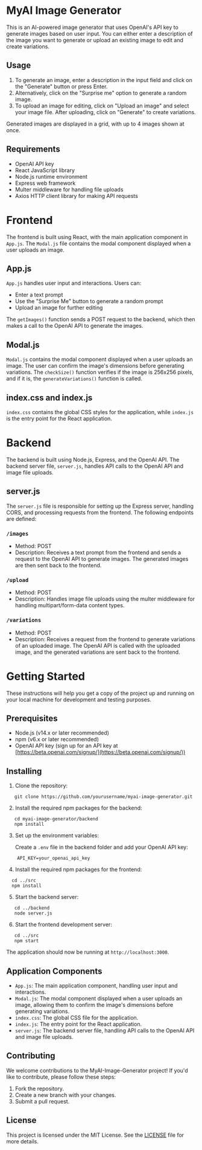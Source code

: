# MyAI Image Generator

This is an AI-powered image generator that uses OpenAI's API key to generate images based on user input. You can either enter a description of the image you want to generate or upload an existing image to edit and create variations.

## Usage

1. To generate an image, enter a description in the input field and click on the "Generate" button or press Enter.
2. Alternatively, click on the "Surprise me" option to generate a random image.
3. To upload an image for editing, click on "Upload an image" and select your image file. After uploading, click on "Generate" to create variations.

Generated images are displayed in a grid, with up to 4 images shown at once.

## Requirements

- OpenAI API key
- React JavaScript library
- Node.js runtime environment
- Express web framework
- Multer middleware for handling file uploads
- Axios HTTP client library for making API requests

# Frontend

The frontend is built using React, with the main application component in `App.js`. The `Modal.js` file contains the modal component displayed when a user uploads an image.

## App.js

`App.js` handles user input and interactions. Users can:

- Enter a text prompt
- Use the "Surprise Me" button to generate a random prompt
- Upload an image for further editing

The `getImages()` function sends a POST request to the backend, which then makes a call to the OpenAI API to generate the images.

## Modal.js

`Modal.js` contains the modal component displayed when a user uploads an image. The user can confirm the image's dimensions before generating variations. The `checkSize()` function verifies if the image is 256x256 pixels, and if it is, the `generateVariations()` function is called.

## index.css and index.js

`index.css` contains the global CSS styles for the application, while `index.js` is the entry point for the React application.

# Backend

The backend is built using Node.js, Express, and the OpenAI API. The backend server file, `server.js`, handles API calls to the OpenAI API and image file uploads.

## server.js

The `server.js` file is responsible for setting up the Express server, handling CORS, and processing requests from the frontend. The following endpoints are defined:

### `/images`

- Method: POST
- Description: Receives a text prompt from the frontend and sends a request to the OpenAI API to generate images. The generated images are then sent back to the frontend.

### `/upload`

- Method: POST
- Description: Handles image file uploads using the multer middleware for handling multipart/form-data content types.

### `/variations`

- Method: POST
- Description: Receives a request from the frontend to generate variations of an uploaded image. The OpenAI API is called with the uploaded image, and the generated variations are sent back to the frontend.

# Getting Started

These instructions will help you get a copy of the project up and running on your local machine for development and testing purposes.

## Prerequisites

- Node.js (v14.x or later recommended)
- npm (v6.x or later recommended)
- OpenAI API key (sign up for an API key at [https://beta.openai.com/signup/](https://beta.openai.com/signup/))

## Installing

1. Clone the repository:

```
   git clone https://github.com/yourusername/myai-image-generator.git
```
2. Install the required npm packages for the backend:

```
   cd myai-image-generator/backend
   npm install
```
3. Set up the environment variables:

   Create a `.env` file in the backend folder and add your OpenAI API key:
```
    API_KEY=your_openai_api_key
```
4. Install the required npm packages for the frontend:
 ```
   cd ../src
   npm install
```
5. Start the backend server:

```
   cd ../backend
   node server.js
```
6. Start the frontend development server:

```
   cd ../src
   npm start
```

The application should now be running at `http://localhost:3000`.


## Application Components

- `App.js`: The main application component, handling user input and interactions.
- `Modal.js`: The modal component displayed when a user uploads an image, allowing them to confirm the image's dimensions before generating variations.
- `index.css`: The global CSS file for the application.
- `index.js`: The entry point for the React application.
- `server.js`: The backend server file, handling API calls to the OpenAI API and image file uploads.

## Contributing

We welcome contributions to the MyAI-Image-Generator project! If you'd like to contribute, please follow these steps:

1. Fork the repository.
2. Create a new branch with your changes.
3. Submit a pull request.

## License

This project is licensed under the MIT License. See the [LICENSE](LICENSE) file for more details.




